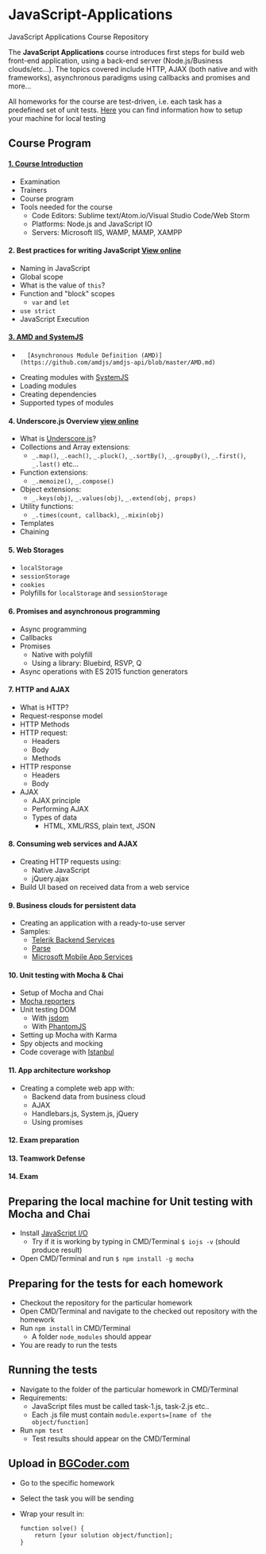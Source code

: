 # JavaScript-Applications
JavaScript Applications Course Repository

The **JavaScript Applications** course introduces first steps for build web front-end application, using a back-end server (Node.js/Business clouds/etc...). The topics covered include HTTP, AJAX (both native and with frameworks), asynchronous paradigms using callbacks and promises and more...

All homeworks for the course are test-driven, i.e. each task has a predefined set of unit tests. [Here](https://github.com/TelerikAcademy/JavaScript-UI-and-DOM/blob/master/README.md#user-content-preparing-the-local-machine-for-unit-testing-with-mocha-and-chai)  you can find information how to setup your machine for local testing

## Course Program
#### [1. Course Introduction](https://rawgit.com/TelerikAcademy/JavaScript-Applications/master/01.%20Javascript%20Applications%20-%20Course%20Introduction/slides/index.html)
*   Examination
*   Trainers
*   Course program
*   Tools needed for the course
	*   Code Editors: Sublime text/Atom.io/Visual Studio Code/Web Storm
	*   Platforms: Node.js and JavaScript IO
	*   Servers: Microsoft IIS, WAMP, MAMP, XAMPP

#### 2.   Best practices for writing JavaScript [View online](https://rawgit.com/TelerikAcademy/JavaScript-Applications/master/02.%20Best%20practices%20for%20writing%20JavaScript/slides/index.html)
*   Naming in JavaScript
*   Global scope
*   What is the value of `this`?
*   Function and "block" scopes
	*   `var` and `let`
*   `use strict`
*	JavaScript Execution

#### [3.	AMD and SystemJS](https://rawgit.com/TelerikAcademy/JavaScript-Applications/master/03.%20AMD%20and%20SystemJS/slides/index.html)
*		[Asynchronous Module Definition (AMD)](https://github.com/amdjs/amdjs-api/blob/master/AMD.md)
*   Creating modules with [SystemJS](https://github.com/systemjs/systemjs)
*   Loading modules
*   Creating dependencies
*   Supported types of modules

#### 4.		Underscore.js Overview [view online](https://rawgit.com/TelerikAcademy/JavaScript-Applications/master/04.%20Underscore.js%20overview/slides/index.html)
*	What is [Underscore.js](http://underscorejs.org)?
*   Collections and Array extensions:
	*   `_.map()`, `_.each()`, `_.pluck()`, `_.sortBy()`, `_.groupBy()`, `_.first()`, `_.last()` etc...
*   Function extensions:
	*   `_.memoize()`, `_.compose()`
*   Object extensions:
	*   `_.keys(obj)`, `_.values(obj)`, `_.extend(obj, props)`
*   Utility functions:
	*   `_.times(count, callback)`, `_.mixin(obj)`
*   Templates
*   Chaining

#### 5.   Web Storages
*   `localStorage`
*   `sessionStorage`
*   `cookies`
*   Polyfills for `localStorage` and `sessionStorage`

#### 6.   Promises and asynchronous programming
*   Async programming
*   Callbacks
*   Promises
	*	Native with polyfill
	*	Using a library: Bluebird, RSVP, Q
*   Async operations with ES 2015 function generators

#### 7.   HTTP and AJAX
*   What is HTTP?
*   Request-response model
*   HTTP Methods
*   HTTP request:
    *   Headers
    *   Body
    *   Methods
*   HTTP response
    *   Headers
    *   Body
*   AJAX
    *   AJAX principle
    *   Performing AJAX
    *   Types of data
        *   HTML, XML/RSS, plain text, JSON

#### 8.   Consuming web services and AJAX
*   Creating HTTP requests using:
	*   Native JavaScript
	*   jQuery.ajax
*   Build UI based on received data from a web service

#### 9.   Business clouds for persistent data
*   Creating an application with a ready-to-use server
*   Samples:
	*   [Telerik Backend Services](http://www.telerik.com/backend-services)
	*   [Parse](https://www.parse.com/)
	*   [Microsoft Mobile App Services](http://azure.microsoft.com/en-us/services/app-service/mobile/)

#### 10.   Unit testing with Mocha & Chai
*   Setup of Mocha and Chai
*   [Mocha reporters](https://mochajs.org/#reporters)
*   Unit testing DOM
	*   With [jsdom](https://github.com/tmpvar/jsdom)
	*   With [PhantomJS](http://phantomjs.org/)
*   Setting up Mocha with Karma
*   Spy objects and mocking
*   Code coverage with [Istanbul](https://github.com/gotwarlost/istanbul)

#### 11.   App architecture workshop
*   Creating a complete web app with:
	*   Backend data from business cloud
	*   AJAX
	*   Handlebars.js, System.js, jQuery
	*   Using promises

#### 12.  Exam preparation

#### 13.  Teamwork Defense

#### 14.  Exam

## Preparing the local machine for Unit testing with Mocha and Chai

* Install [JavaScript I/O](https://iojs.org/en/index.html "JavaScript I/O")
    * Try if it is working by typing in CMD/Terminal `$ iojs -v` (should produce result)
*   Open CMD/Terminal and run `$ npm install -g mocha`

## Preparing for the tests for each homework

*   Checkout the repository for the particular homework
*   Open CMD/Terminal and navigate to the checked out repository with the homework
*   Run `npm install` in CMD/Terminal
    *   A folder `node_modules` should appear
*   You are ready to run the tests

## Running the tests

*   Navigate to the folder of the particular homework in CMD/Terminal
*   Requirements:
    *   JavaScript files must be called task-1.js, task-2.js etc..
    *   Each .js file must contain `module.exports=[name of the object/function]`
*   Run `npm test`
    *   Test results should appear on the CMD/Terminal

## Upload in [BGCoder.com](http://bgcoder.com/)

*   Go to the specific homework
*   Select the task you will be sending
*   Wrap your result in:

        function solve() {
            return [your solution object/function];
        }
